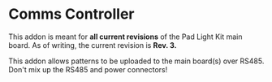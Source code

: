 # Comms Controller
This addon is meant for **all current revisions** of the Pad Light Kit main board. As of writing, the current revision is **Rev. 3.**

This addon allows patterns to be uploaded to the main board(s) over RS485. Don't mix up the RS485 and power connectors! 
